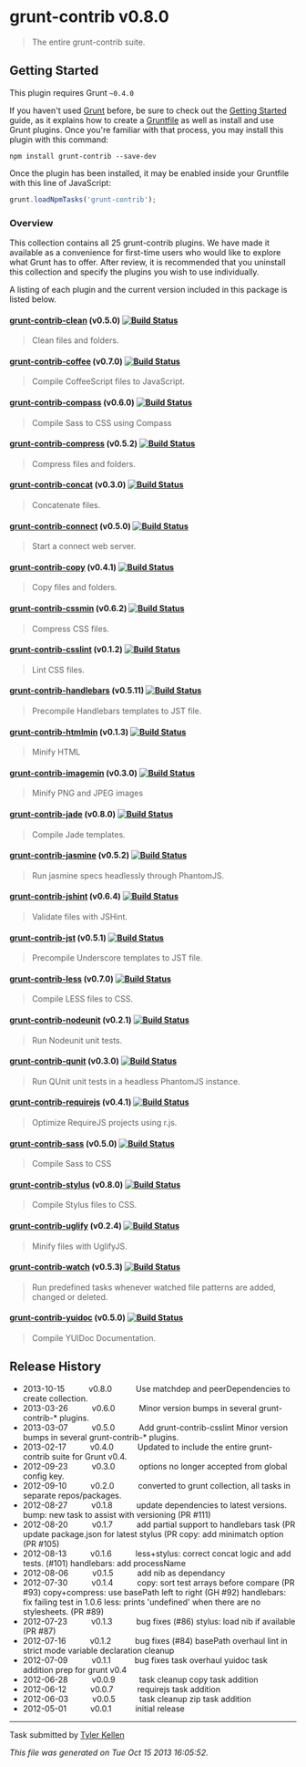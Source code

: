 # grunt-contrib v0.8.0

> The entire grunt-contrib suite.



## Getting Started
This plugin requires Grunt `~0.4.0`

If you haven't used [Grunt](http://gruntjs.com/) before, be sure to check out the [Getting Started](http://gruntjs.com/getting-started) guide, as it explains how to create a [Gruntfile](http://gruntjs.com/sample-gruntfile) as well as install and use Grunt plugins. Once you're familiar with that process, you may install this plugin with this command:

```shell
npm install grunt-contrib --save-dev
```

Once the plugin has been installed, it may be enabled inside your Gruntfile with this line of JavaScript:

```js
grunt.loadNpmTasks('grunt-contrib');
```

### Overview
This collection contains all 25 grunt-contrib plugins.  We have made it available as a convenience for first-time users who would like to explore what Grunt has to offer.  After review, it is recommended that you uninstall this collection and specify the plugins you wish to use individually.

A listing of each plugin and the current version included in this package is listed below.


#### [grunt-contrib-clean](https://github.com/gruntjs/grunt-contrib-clean) (v0.5.0) [![Build Status](https://secure.travis-ci.org/gruntjs/grunt-contrib-clean.png?branch=master)](http://travis-ci.org/gruntjs/grunt-contrib-clean)
> Clean files and folders.

#### [grunt-contrib-coffee](https://github.com/gruntjs/grunt-contrib-coffee) (v0.7.0) [![Build Status](https://secure.travis-ci.org/gruntjs/grunt-contrib-coffee.png?branch=master)](http://travis-ci.org/gruntjs/grunt-contrib-coffee)
> Compile CoffeeScript files to JavaScript.

#### [grunt-contrib-compass](https://github.com/gruntjs/grunt-contrib-compass) (v0.6.0) [![Build Status](https://secure.travis-ci.org/gruntjs/grunt-contrib-compass.png?branch=master)](http://travis-ci.org/gruntjs/grunt-contrib-compass)
> Compile Sass to CSS using Compass

#### [grunt-contrib-compress](https://github.com/gruntjs/grunt-contrib-compress) (v0.5.2) [![Build Status](https://secure.travis-ci.org/gruntjs/grunt-contrib-compress.png?branch=master)](http://travis-ci.org/gruntjs/grunt-contrib-compress)
> Compress files and folders.

#### [grunt-contrib-concat](https://github.com/gruntjs/grunt-contrib-concat) (v0.3.0) [![Build Status](https://secure.travis-ci.org/gruntjs/grunt-contrib-concat.png?branch=master)](http://travis-ci.org/gruntjs/grunt-contrib-concat)
> Concatenate files.

#### [grunt-contrib-connect](https://github.com/gruntjs/grunt-contrib-connect) (v0.5.0) [![Build Status](https://secure.travis-ci.org/gruntjs/grunt-contrib-connect.png?branch=master)](http://travis-ci.org/gruntjs/grunt-contrib-connect)
> Start a connect web server.

#### [grunt-contrib-copy](https://github.com/gruntjs/grunt-contrib-copy) (v0.4.1) [![Build Status](https://secure.travis-ci.org/gruntjs/grunt-contrib-copy.png?branch=master)](http://travis-ci.org/gruntjs/grunt-contrib-copy)
> Copy files and folders.

#### [grunt-contrib-cssmin](https://github.com/gruntjs/grunt-contrib-cssmin) (v0.6.2) [![Build Status](https://secure.travis-ci.org/gruntjs/grunt-contrib-cssmin.png?branch=master)](http://travis-ci.org/gruntjs/grunt-contrib-cssmin)
> Compress CSS files.

#### [grunt-contrib-csslint](https://github.com/gruntjs/grunt-contrib-csslint) (v0.1.2) [![Build Status](https://secure.travis-ci.org/gruntjs/grunt-contrib-csslint.png?branch=master)](http://travis-ci.org/gruntjs/grunt-contrib-csslint)
> Lint CSS files.

#### [grunt-contrib-handlebars](https://github.com/gruntjs/grunt-contrib-handlebars) (v0.5.11) [![Build Status](https://secure.travis-ci.org/gruntjs/grunt-contrib-handlebars.png?branch=master)](http://travis-ci.org/gruntjs/grunt-contrib-handlebars)
> Precompile Handlebars templates to JST file.

#### [grunt-contrib-htmlmin](https://github.com/gruntjs/grunt-contrib-htmlmin) (v0.1.3) [![Build Status](https://secure.travis-ci.org/gruntjs/grunt-contrib-htmlmin.png?branch=master)](http://travis-ci.org/gruntjs/grunt-contrib-htmlmin)
> Minify HTML

#### [grunt-contrib-imagemin](https://github.com/gruntjs/grunt-contrib-imagemin) (v0.3.0) [![Build Status](https://secure.travis-ci.org/gruntjs/grunt-contrib-imagemin.png?branch=master)](http://travis-ci.org/gruntjs/grunt-contrib-imagemin)
> Minify PNG and JPEG images

#### [grunt-contrib-jade](https://github.com/gruntjs/grunt-contrib-jade) (v0.8.0) [![Build Status](https://secure.travis-ci.org/gruntjs/grunt-contrib-jade.png?branch=master)](http://travis-ci.org/gruntjs/grunt-contrib-jade)
> Compile Jade templates.

#### [grunt-contrib-jasmine](https://github.com/gruntjs/grunt-contrib-jasmine) (v0.5.2) [![Build Status](https://secure.travis-ci.org/gruntjs/grunt-contrib-jasmine.png?branch=master)](http://travis-ci.org/gruntjs/grunt-contrib-jasmine)
> Run jasmine specs headlessly through PhantomJS.

#### [grunt-contrib-jshint](https://github.com/gruntjs/grunt-contrib-jshint) (v0.6.4) [![Build Status](https://secure.travis-ci.org/gruntjs/grunt-contrib-jshint.png?branch=master)](http://travis-ci.org/gruntjs/grunt-contrib-jshint)
> Validate files with JSHint.

#### [grunt-contrib-jst](https://github.com/gruntjs/grunt-contrib-jst) (v0.5.1) [![Build Status](https://secure.travis-ci.org/gruntjs/grunt-contrib-jst.png?branch=master)](http://travis-ci.org/gruntjs/grunt-contrib-jst)
> Precompile Underscore templates to JST file.

#### [grunt-contrib-less](https://github.com/gruntjs/grunt-contrib-less) (v0.7.0) [![Build Status](https://secure.travis-ci.org/gruntjs/grunt-contrib-less.png?branch=master)](http://travis-ci.org/gruntjs/grunt-contrib-less)
> Compile LESS files to CSS.

#### [grunt-contrib-nodeunit](https://github.com/gruntjs/grunt-contrib-nodeunit) (v0.2.1) [![Build Status](https://secure.travis-ci.org/gruntjs/grunt-contrib-nodeunit.png?branch=master)](http://travis-ci.org/gruntjs/grunt-contrib-nodeunit)
> Run Nodeunit unit tests.

#### [grunt-contrib-qunit](https://github.com/gruntjs/grunt-contrib-qunit) (v0.3.0) [![Build Status](https://secure.travis-ci.org/gruntjs/grunt-contrib-qunit.png?branch=master)](http://travis-ci.org/gruntjs/grunt-contrib-qunit)
> Run QUnit unit tests in a headless PhantomJS instance.

#### [grunt-contrib-requirejs](https://github.com/gruntjs/grunt-contrib-requirejs) (v0.4.1) [![Build Status](https://secure.travis-ci.org/gruntjs/grunt-contrib-requirejs.png?branch=master)](http://travis-ci.org/gruntjs/grunt-contrib-requirejs)
> Optimize RequireJS projects using r.js.

#### [grunt-contrib-sass](https://github.com/gruntjs/grunt-contrib-sass) (v0.5.0) [![Build Status](https://secure.travis-ci.org/gruntjs/grunt-contrib-sass.png?branch=master)](http://travis-ci.org/gruntjs/grunt-contrib-sass)
> Compile Sass to CSS

#### [grunt-contrib-stylus](https://github.com/gruntjs/grunt-contrib-stylus) (v0.8.0) [![Build Status](https://secure.travis-ci.org/gruntjs/grunt-contrib-stylus.png?branch=master)](http://travis-ci.org/gruntjs/grunt-contrib-stylus)
> Compile Stylus files to CSS.

#### [grunt-contrib-uglify](https://github.com/gruntjs/grunt-contrib-uglify) (v0.2.4) [![Build Status](https://secure.travis-ci.org/gruntjs/grunt-contrib-uglify.png?branch=master)](http://travis-ci.org/gruntjs/grunt-contrib-uglify)
> Minify files with UglifyJS.

#### [grunt-contrib-watch](https://github.com/gruntjs/grunt-contrib-watch) (v0.5.3) [![Build Status](https://secure.travis-ci.org/gruntjs/grunt-contrib-watch.png?branch=master)](http://travis-ci.org/gruntjs/grunt-contrib-watch)
> Run predefined tasks whenever watched file patterns are added, changed or deleted.

#### [grunt-contrib-yuidoc](https://github.com/gruntjs/grunt-contrib-yuidoc) (v0.5.0) [![Build Status](https://secure.travis-ci.org/gruntjs/grunt-contrib-yuidoc.png?branch=master)](http://travis-ci.org/gruntjs/grunt-contrib-yuidoc)
> Compile YUIDoc Documentation.



## Release History

 * 2013-10-15   v0.8.0   Use matchdep and peerDependencies to create collection.
 * 2013-03-26   v0.6.0   Minor version bumps in several grunt-contrib-* plugins.
 * 2013-03-07   v0.5.0   Add grunt-contrib-csslint Minor version bumps in several grunt-contrib-* plugins.
 * 2013-02-17   v0.4.0   Updated to include the entire grunt-contrib suite for Grunt v0.4.
 * 2012-09-23   v0.3.0   options no longer accepted from global config key.
 * 2012-09-10   v0.2.0   converted to grunt collection, all tasks in separate repos/packages.
 * 2012-08-27   v0.1.8   update dependencies to latest versions. bump: new task to assist with versioning (PR #111)
 * 2012-08-20   v0.1.7   add partial support to handlebars task (PR update package.json for latest stylus (PR copy: add minimatch option (PR #105)
 * 2012-08-13   v0.1.6   less+stylus: correct concat logic and add tests. (#101) handlebars: add processName
 * 2012-08-06   v0.1.5   add nib as dependancy
 * 2012-07-30   v0.1.4   copy: sort test arrays before compare (PR #93) copy+compress: use basePath left to right (GH #92) handlebars: fix failing test in 1.0.6 less: prints 'undefined' when there are no stylesheets. (PR #89)
 * 2012-07-23   v0.1.3   bug fixes (#86) stylus: load nib if available (PR #87)
 * 2012-07-16   v0.1.2   bug fixes (#84) basePath overhaul lint in strict mode variable declaration cleanup
 * 2012-07-09   v0.1.1   bug fixes task overhaul yuidoc task addition prep for grunt v0.4
 * 2012-06-28   v0.0.9   task cleanup copy task addition
 * 2012-06-12   v0.0.7   requirejs task addition
 * 2012-06-03   v0.0.5   task cleanup zip task addition
 * 2012-05-01   v0.0.1   initial release

---

Task submitted by [Tyler Kellen](http://goingslowly.com)

*This file was generated on Tue Oct 15 2013 16:05:52.*
